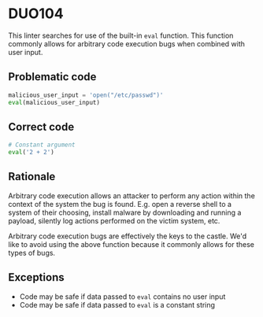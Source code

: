 # DUO104

This linter searches for use of the built-in `eval` function. This function
commonly allows for arbitrary code execution bugs when combined with user
input.

## Problematic code

```python
malicious_user_input = 'open("/etc/passwd")'
eval(malicious_user_input)
```

## Correct code

```python
# Constant argument
eval('2 + 2')
```

## Rationale

Arbitrary code execution allows an attacker to perform any action within the
context of the system the bug is found. E.g. open a reverse shell to a system
of their choosing, install malware by downloading and running a payload,
silently log actions performed on the victim system, etc.

Arbitrary code execution bugs are effectively the keys to the castle. We'd
like to avoid using the above function because it commonly allows for these
types of bugs.

## Exceptions

* Code may be safe if data passed to `eval` contains no user input
* Code may be safe if data passed to `eval` is a constant string
